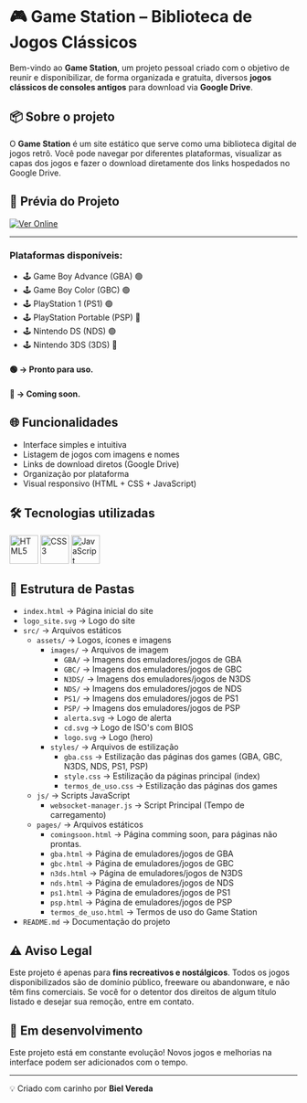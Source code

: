 # 🎮 Game Station – Biblioteca de Jogos Clássicos

Bem-vindo ao **Game Station**, um projeto pessoal criado com o objetivo de reunir e disponibilizar, de forma organizada e gratuita, diversos **jogos clássicos de consoles antigos** para download via **Google Drive**.

## 📦 Sobre o projeto

O **Game Station** é um site estático que serve como uma biblioteca digital de jogos retrô. Você pode navegar por diferentes plataformas, visualizar as capas dos jogos e fazer o download diretamente dos links hospedados no Google Drive.

## 📸 Prévia do Projeto

[![Ver Online](https://img.shields.io/badge/🔗%20Ver%20Site-Game%20Station-blue?style=for-the-badge)](https://gamestationvereda.vercel.app)

---
### Plataformas disponíveis:
- 🕹️ Game Boy Advance (GBA) 🟢
- 🕹️ Game Boy Color (GBC) 🟢
- 🕹️ PlayStation 1 (PS1) 🟢
- 🕹️ PlayStation Portable (PSP) 🔴
- 🕹️ Nintendo DS (NDS) 🟢
- 🕹️ Nintendo 3DS (3DS) 🔴

#### 🟢 -> Pronto para uso.
#### 🔴 -> Coming soon.

## 🌐 Funcionalidades

- Interface simples e intuitiva
- Listagem de jogos com imagens e nomes
- Links de download diretos (Google Drive)
- Organização por plataforma
- Visual responsivo (HTML + CSS + JavaScript)

## 🛠️ Tecnologias utilizadas


<p align="left">
  <img src="https://cdn.jsdelivr.net/gh/devicons/devicon/icons/html5/html5-original.svg" alt="HTML5" width="50" height="50"/>
  <img src="https://cdn.jsdelivr.net/gh/devicons/devicon/icons/css3/css3-original.svg" alt="CSS3" width="50" height="50"/>
  <img src="https://cdn.jsdelivr.net/gh/devicons/devicon/icons/javascript/javascript-original.svg" alt="JavaScript" width="50" height="50"/>
</p>

## 📂 Estrutura de Pastas

- `index.html` → Página inicial do site
- `logo_site.svg` → Logo do site
- `src/` → Arquivos estáticos 
  - `assets/` → Logos, ícones e imagens
    - `images/` → Arquivos de imagem
      - `GBA/` → Imagens dos emuladores/jogos de GBA
      - `GBC/` → Imagens dos emuladores/jogos de GBC
      - `N3DS/` → Imagens dos emuladores/jogos de N3DS
      - `NDS/` → Imagens dos emuladores/jogos de NDS
      - `PS1/` → Imagens dos emuladores/jogos de PS1
      - `PSP/` → Imagens dos emuladores/jogos de PSP
      - `alerta.svg` → Logo de alerta
      - `cd.svg` → Logo de ISO's com BIOS
      - `logo.svg` → Logo (hero)
    - `styles/` → Arquivos de estilização
      - `gba.css` → Estilização das páginas dos games (GBA, GBC, N3DS, NDS, PS1, PSP)
      - `style.css` → Estilização da páginas principal (index)
      - `termos_de_uso.css` → Estilização das páginas dos games
  - `js/` → Scripts JavaScript
    - `websocket-manager.js` → Script Principal (Tempo de carregamento)
  - `pages/` → Arquivos estáticos
    - `comingsoon.html` → Página comming soon, para páginas não prontas.
    - `gba.html` → Página de emuladores/jogos de GBA
    - `gbc.html` → Página de emuladores/jogos de GBC
    - `n3ds.html` → Página de emuladores/jogos de N3DS
    - `nds.html` → Página de emuladores/jogos de NDS
    - `ps1.html` → Página de emuladores/jogos de PS1
    - `psp.html` → Página de emuladores/jogos de PSP
    - `termos_de_uso.html` → Termos de uso do Game Station 
- `README.md` → Documentação do projeto

## ⚠️ Aviso Legal

Este projeto é apenas para **fins recreativos e nostálgicos**. Todos os jogos disponibilizados são de domínio público, freeware ou abandonware, e não têm fins comerciais. Se você for o detentor dos direitos de algum título listado e desejar sua remoção, entre em contato.

## 🚀 Em desenvolvimento

Este projeto está em constante evolução! Novos jogos e melhorias na interface podem ser adicionados com o tempo.

---

💡 Criado com carinho por **Biel Vereda**

